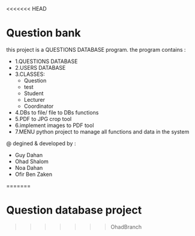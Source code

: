 <<<<<<< HEAD
# Question bank
this project is a QUESTIONS DATABASE program.
the program contains :

* 1.QUESTIONS DATABASE
* 2.USERS DATABASE
* 3.CLASSES:
  * Question
  * test
  * Student
  * Lecturer
  * Coordinator
* 4.DBs to file/ file to DBs functions
* 5.PDF to JPG crop tool
* 6.implement images to PDF tool
* 7.MENU python project to manage all functions and data in the system

@ degined & developed by :
  * Guy Dahan
  * Ohad Shalom
  * Noa Dahan
  * Ofir Ben Zaken
          
=======
# Question database project


>>>>>>> OhadBranch
